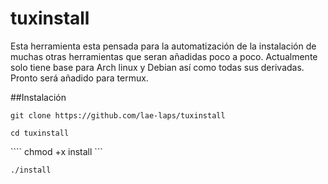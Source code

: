 # tuxinstall
Esta herramienta esta pensada para la automatización de la instalación de muchas otras herramientas que seran añadidas poco a poco.
Actualmente solo tiene base para Arch linux y Debian así como todas sus derivadas.
Pronto será añadido para termux.

##Instalación

``` git clone https://github.com/lae-laps/tuxinstall ```

``` cd tuxinstall ```

```` chmod +x install ```

``` ./install ```

